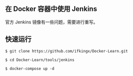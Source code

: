 ## 在 Docker 容器中使用 Jenkins

官方 Jenkins 镜像有一些问题，需要进行重写。

## 快速运行

```
$ git clone https://github.com/ifkingx/Docker-Learn.git

$ cd Docker-Learn/tools/jenkins

$ docker-compose up -d
```